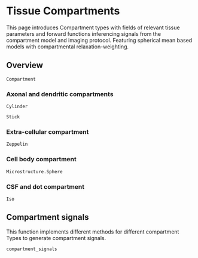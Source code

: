 # Tissue Compartments

This page introduces Compartment types with fields of relevant tissue parameters and forward functions inferencing signals from the compartment model and imaging protocol. Featuring spherical mean based models with compartmental relaxation-weighting.

## Overview

```@docs
Compartment
```

### Axonal and dendritic compartments 

```@docs
Cylinder
```

```@docs
Stick
```

### Extra-cellular compartment

```@docs
Zeppelin
```

### Cell body compartment

```@docs
Microstructure.Sphere
```

### CSF and dot compartment

```@docs
Iso
```

## Compartment signals
This function implements different methods for different compartment Types to generate compartment signals.

```@docs
compartment_signals
```
